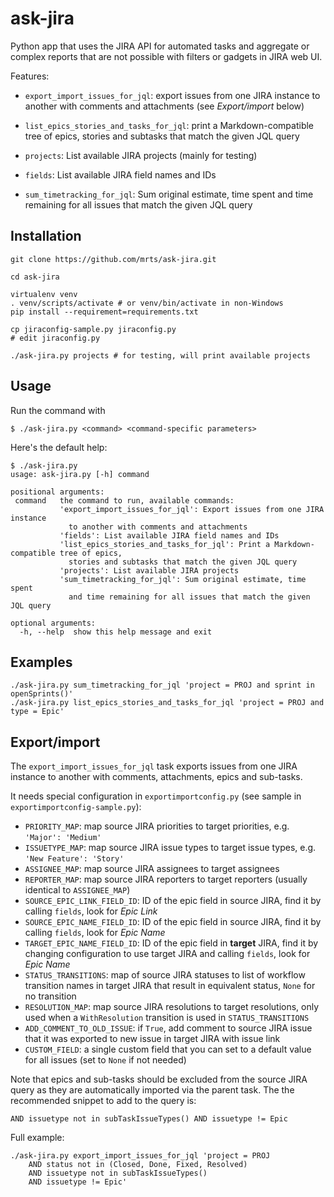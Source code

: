 # ask-jira

Python app that uses the JIRA API for automated tasks and aggregate or complex reports
that are not possible with filters or gadgets in JIRA web UI.

Features:

* `export_import_issues_for_jql`: export issues from one JIRA instance to
  another with comments and attachments (see *Export/import* below)

* `list_epics_stories_and_tasks_for_jql`: print a Markdown-compatible tree
  of epics, stories and subtasks that match the given JQL query

* `projects`: List available JIRA projects (mainly for testing)

* `fields`: List available JIRA field names and IDs

* `sum_timetracking_for_jql`: Sum original estimate, time spent and time
  remaining for all issues that match the given JQL query

## Installation

    git clone https://github.com/mrts/ask-jira.git

    cd ask-jira

    virtualenv venv
    . venv/scripts/activate # or venv/bin/activate in non-Windows
    pip install --requirement=requirements.txt

    cp jiraconfig-sample.py jiraconfig.py
    # edit jiraconfig.py

    ./ask-jira.py projects # for testing, will print available projects

## Usage

Run the command with 

    $ ./ask-jira.py <command> <command-specific parameters>

Here's the default help:

    $ ./ask-jira.py
    usage: ask-jira.py [-h] command

    positional arguments:
     command   the command to run, available commands:
               'export_import_issues_for_jql': Export issues from one JIRA instance
                 to another with comments and attachments
               'fields': List available JIRA field names and IDs
               'list_epics_stories_and_tasks_for_jql': Print a Markdown-compatible tree of epics,
                 stories and subtasks that match the given JQL query
               'projects': List available JIRA projects
               'sum_timetracking_for_jql': Sum original estimate, time spent
                 and time remaining for all issues that match the given JQL query

    optional arguments:
      -h, --help  show this help message and exit

## Examples

    ./ask-jira.py sum_timetracking_for_jql 'project = PROJ and sprint in openSprints()'
    ./ask-jira.py list_epics_stories_and_tasks_for_jql 'project = PROJ and type = Epic'

## Export/import

The `export_import_issues_for_jql` task exports issues from one JIRA instance
to another with comments, attachments, epics and sub-tasks.

It needs special configuration in `exportimportconfig.py` (see sample in `exportimportconfig-sample.py`):

* `PRIORITY_MAP`: map source JIRA priorities to target priorities, e.g. `'Major': 'Medium'`
* `ISSUETYPE_MAP`: map source JIRA issue types to target issue types,  e.g. `'New Feature': 'Story'`
* `ASSIGNEE_MAP`: map source JIRA assignees to target assignees
* `REPORTER_MAP`: map source JIRA reporters to target reporters (usually identical to `ASSIGNEE_MAP`)
* `SOURCE_EPIC_LINK_FIELD_ID`: ID of the epic field in source JIRA, find it by calling `fields`, look for *Epic Link*
* `SOURCE_EPIC_NAME_FIELD_ID`: ID of the epic field in source JIRA, find it by calling `fields`, look for *Epic Name*
* `TARGET_EPIC_NAME_FIELD_ID`: ID of the epic field in **target** JIRA, find it by changing configuration to use target JIRA and calling `fields`, look for *Epic Name*
* `STATUS_TRANSITIONS`: map of source JIRA statuses to list of workflow transition names in target JIRA that result in equivalent status, `None` for no transition
* `RESOLUTION_MAP`: map source JIRA resolutions to target resolutions, only used when a `WithResolution` transition is used in `STATUS_TRANSITIONS`
* `ADD_COMMENT_TO_OLD_ISSUE`: if `True`, add comment to source JIRA issue that it was exported to new issue in target JIRA with issue link
* `CUSTOM_FIELD`: a single custom field that you can set to a default value for all issues (set to `None` if not needed)

Note that epics and sub-tasks should be excluded from the source JIRA query as
they are automatically imported via the parent task. The the recommended
snippet to add to the query is:

    AND issuetype not in subTaskIssueTypes() AND issuetype != Epic

Full example:

    ./ask-jira.py export_import_issues_for_jql 'project = PROJ
        AND status not in (Closed, Done, Fixed, Resolved)
        AND issuetype not in subTaskIssueTypes()
        AND issuetype != Epic'
